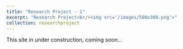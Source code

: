```yaml
---
title: "Research Project - 1"
excerpt: "Research Project<br/><img src='/images/500x300.png'>"
collection: researchproject
---
```


This site in under construction, coming soon...